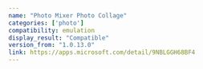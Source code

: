 ```yaml
---
name: "Photo Mixer Photo Collage"
categories: ['photo']
compatibility: emulation
display_result: "Compatible"
version_from: "1.0.13.0"
link: https://apps.microsoft.com/detail/9NBLGGH68BF4
---
```

